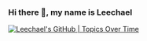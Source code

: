 ### Hi there 👋, my name is Leechael

[![Leechael's GitHub | Topics Over Time](https://stats.quine.sh/Leechael/topics-over-time?theme=light)](https://quine.sh?utm_source=widgets&utm_campaign=Leechael)
